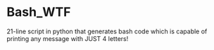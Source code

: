 # Bash_WTF
21-line script in python that generates bash code which is capable of printing any message with JUST 4 letters!
